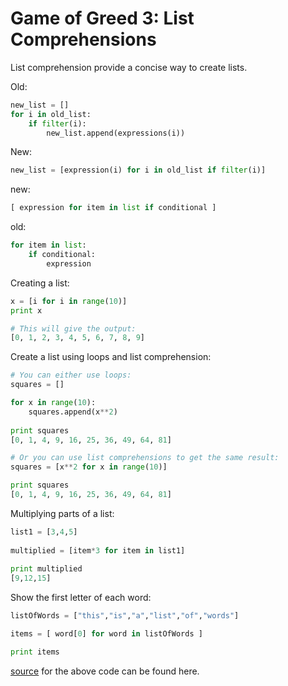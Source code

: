 # Game of Greed 3: List Comprehensions

List comprehension provide a concise way to create lists.

Old:

```py
new_list = []
for i in old_list:
    if filter(i):
        new_list.append(expressions(i))
```

New:

```py
new_list = [expression(i) for i in old_list if filter(i)]
```

new:

```py
[ expression for item in list if conditional ]
```

old:

```py
for item in list:
    if conditional:
        expression
```

Creating a list:

```py
x = [i for i in range(10)]
print x

# This will give the output:
[0, 1, 2, 3, 4, 5, 6, 7, 8, 9]
```

Create a list using loops and list comprehension:

```py
# You can either use loops:
squares = []

for x in range(10):
    squares.append(x**2)
 
print squares
[0, 1, 4, 9, 16, 25, 36, 49, 64, 81]

# Or you can use list comprehensions to get the same result:
squares = [x**2 for x in range(10)]

print squares
[0, 1, 4, 9, 16, 25, 36, 49, 64, 81]
```

Multiplying parts of a list:

```py
list1 = [3,4,5]
 
multiplied = [item*3 for item in list1] 
 
print multiplied 
[9,12,15]
```

Show the first letter of each word:

```py
listOfWords = ["this","is","a","list","of","words"]

items = [ word[0] for word in listOfWords ]

print items
```

[source](https://www.pythonforbeginners.com/basics/list-comprehensions-in-python) for the above code can be found here.

